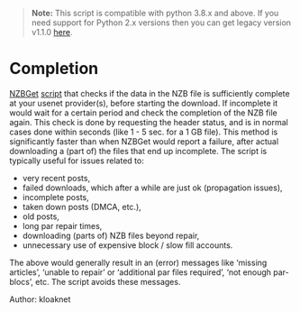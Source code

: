 > **Note:** This script is compatible with python 3.8.x and above.
If you need support for Python 2.x versions then you can get legacy version v1.1.0 [here](https://forum.nzbget.net/viewtopic.php?f=8&t=1736&sid=c01b92bc3d3baf05bc1a9546d9c08ed8).

# Completion

[NZBGet](https://nzbget.com) [script](https://nzbget.com/documentation/post-processing-scripts/) that checks if the data in the NZB file is sufficiently complete at your usenet provider(s), before starting the download. If incomplete it would wait for a certain period and check the completion of the NZB file again. This check is done by requesting the header status, and is in normal cases done within seconds (like 1 - 5 sec. for a 1 GB file). This method is significantly faster than when NZBGet would report a failure, after actual downloading a (part of) the files that end up incomplete. The script is typically useful for issues related to:
- very recent posts,
- failed downloads, which after a while are just ok (propagation issues),
- incomplete posts,
- taken down posts (DMCA, etc.),
- old posts,
- long par repair times,
- downloading (parts of) NZB files beyond repair,
- unnecessary use of expensive block / slow fill accounts.

The above would generally result in an (error) messages like ‘missing articles’, ‘unable to repair’ or ‘additional par files required’, ‘not enough par-blocs’, etc. The script avoids these messages.

Author: kloaknet
